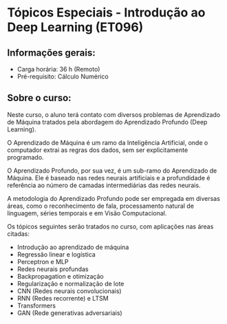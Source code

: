 # Tópicos Especiais - Introdução ao Deep Learning (ET096)

## Informações gerais: 
* Carga horária: 36 h (Remoto) 
* Pré-requisito: Cálculo Numérico

## Sobre o curso:

Neste curso, o aluno terá contato com diversos problemas de Aprendizado de Máquina tratados pela abordagem do Aprendizado Profundo (Deep Learning).

O Aprendizado de Máquina é um ramo da Inteligência Artificial, onde o computador extrai as regras dos dados, sem ser explicitamente programado.

O Aprendizado Profundo, por sua vez, é um sub-ramo do Aprendizado de Máquina. Ele é baseado nas redes neurais artificiais e a profundidade é referência ao número de camadas intermediárias das redes neurais.

A metodologia do Aprendizado Profundo pode ser empregada em diversas áreas, como o reconhecimento de fala, processamento natural de linguagem, séries temporais e em Visão Computacional.

Os tópicos seguintes serão tratados no curso, com aplicações nas áreas citadas:

- Introdução ao aprendizado de máquina
- Regressão linear e logística 
- Perceptron e MLP
- Redes neurais profundas 
- Backpropagation e otimização
- Regularização e normalização de lote
- CNN (Redes neurais convolucionais) 
- RNN (Redes recorrente) e LTSM
- Transformers
- GAN (Rede generativas adversariais)

